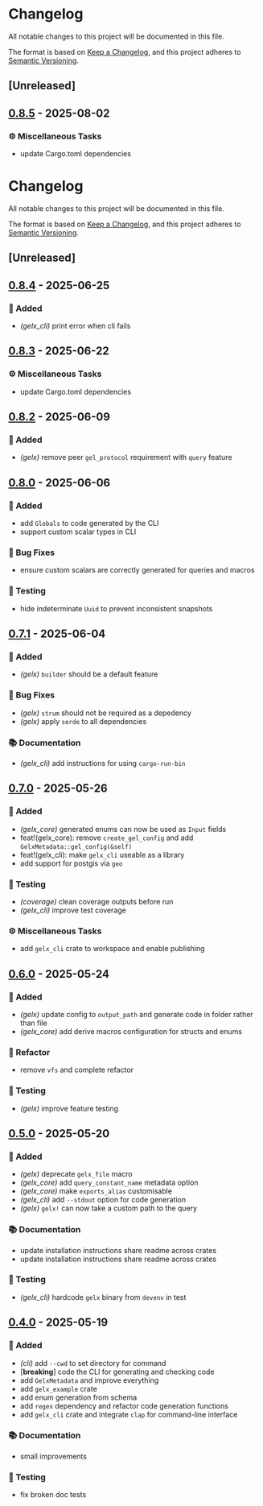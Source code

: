 # Changelog

All notable changes to this project will be documented in this file.

The format is based on [Keep a Changelog](https://keepachangelog.com/en/1.0.0/),
and this project adheres to [Semantic Versioning](https://semver.org/spec/v2.0.0.html).

## [Unreleased]

## [0.8.5](https://github.com/ifiokjr/gelx/compare/gelx_cli-v0.8.4...gelx_cli-v0.8.5) - 2025-08-02

### <!-- 7 -->⚙️ Miscellaneous Tasks

- update Cargo.toml dependencies
# Changelog

All notable changes to this project will be documented in this file.

The format is based on [Keep a Changelog](https://keepachangelog.com/en/1.0.0/), and this project adheres to [Semantic Versioning](https://semver.org/spec/v2.0.0.html).

## [Unreleased]

## [0.8.4](https://github.com/ifiokjr/gelx/compare/gelx_cli-v0.8.3...gelx_cli-v0.8.4) - 2025-06-25

### <!-- 0 -->🎉 Added

- *(gelx_cli)* print error when cli fails

## [0.8.3](https://github.com/ifiokjr/gelx/compare/gelx_cli-v0.8.2...gelx_cli-v0.8.3) - 2025-06-22

### <!-- 7 -->⚙️ Miscellaneous Tasks

- update Cargo.toml dependencies

## [0.8.2](https://github.com/ifiokjr/gelx/compare/gelx_cli-v0.8.1...gelx_cli-v0.8.2) - 2025-06-09

### <!-- 0 -->🎉 Added

- *(gelx)* remove peer `gel_protocol` requirement with `query` feature

## [0.8.0](https://github.com/ifiokjr/gelx/compare/gelx_cli-v0.7.1...gelx_cli-v0.8.0) - 2025-06-06

### <!-- 0 -->🎉 Added

- add `Globals` to code generated by the CLI
- support custom scalar types in CLI

### <!-- 1 -->🐛 Bug Fixes

- ensure custom scalars are correctly generated for queries and macros

### <!-- 6 -->🧪 Testing

- hide indeterminate `Uuid` to prevent inconsistent snapshots

## [0.7.1](https://github.com/ifiokjr/gelx/compare/gelx_cli-v0.7.0...gelx_cli-v0.7.1) - 2025-06-04

### <!-- 0 -->🎉 Added

- *(gelx)* `builder` should be a default feature

### <!-- 1 -->🐛 Bug Fixes

- *(gelx)* `strum` should not be required as a depedency
- *(gelx)* apply `serde` to all dependencies

### <!-- 3 -->📚 Documentation

- *(gelx_cli)* add instructions for using `cargo-run-bin`

## [0.7.0](https://github.com/ifiokjr/gelx/compare/v0.6.0...v0.7.0) - 2025-05-26

### <!-- 0 -->🎉 Added

- *(gelx_core)* generated enums can now be used as `Input` fields
- feat!(gelx_core): remove `create_gel_config` and add `GelxMetadata::gel_config(&self)`
- feat!(gelx_cli): make `gelx_cli` useable as a library
- add support for postgis via `geo`

### <!-- 6 -->🧪 Testing

- *(coverage)* clean coverage outputs before run
- *(gelx_cli)* improve test coverage

### <!-- 7 -->⚙️ Miscellaneous Tasks

- add `gelx_cli` crate to workspace and enable publishing

## [0.6.0](https://github.com/ifiokjr/gelx/compare/v0.5.1...v0.6.0) - 2025-05-24

### <!-- 0 -->🎉 Added

- *(gelx)* update config to `output_path` and generate code in folder rather than file
- *(gelx_core)* add derive macros configuration for structs and enums

### <!-- 2 -->🚜 Refactor

- remove `vfs` and complete refactor

### <!-- 6 -->🧪 Testing

- *(gelx)* improve feature testing

## [0.5.0](https://github.com/ifiokjr/gelx/compare/v0.4.0...v0.5.0) - 2025-05-20

### <!-- 0 -->🎉 Added

- _(gelx)_ deprecate `gelx_file` macro
- _(gelx_core)_ add `query_constant_name` metadata option
- _(gelx_core)_ make `exports_alias` customisable
- _(gelx_cli)_ add `--stdout` option for code generation
- _(gelx)_ `gelx!` can now take a custom path to the query

### <!-- 3 -->📚 Documentation

- update installation instructions share readme across crates
- update installation instructions share readme across crates

### <!-- 6 -->🧪 Testing

- _(gelx_cli)_ hardcode `gelx` binary from `devenv` in test

## [0.4.0](https://github.com/ifiokjr/gelx/releases/tag/v0.4.0) - 2025-05-19

### <!-- 0 -->🎉 Added

- _(cli)_ add `--cwd` to set directory for command
- [**breaking**] code the CLI for generating and checking code
- add `GelxMetadata` and improve everything
- add `gelx_example` crate
- add enum generation from schema
- add `regex` dependency and refactor code generation functions
- add `gelx_cli` crate and integrate `clap` for command-line interface

### <!-- 3 -->📚 Documentation

- small improvements

### <!-- 6 -->🧪 Testing

- fix broken doc tests
